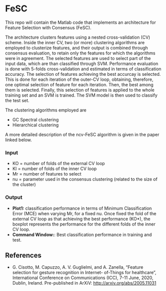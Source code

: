 # FeSC

This repo will contain the Matlab code that implements an architecture for Feature Selection with Consensus (FeSC).

The architecture clusters features using a nested cross-validation (CV) scheme.
Inside the inner CV, two (or more) clustering algorithms are employed to clusterize features, and their output is combined through consensus evaluation, to retain only the features for which the algorithms were in agreement.
The selected features are used to select part of the input data, which are than classified through SVM. 
Performance evaluation is done with 5-folds cross-validation and estimated in terms of classification accuracy. The selection of features achieving the best accurcay is selected.
This is done for each iteration of the outer-CV loop, obtaining, therefore, one optimal selection of feature for each iteration. Then, the best among them is selected. 
Finally, this selection of features is applied to the whole training set and an SVM is trained. The SVM model is then used to classify the test set.

The clustering algorithms employed are
- GC Spectral clustering
- Hierarchical clustering

A more detailed description of the ncv-FeSC algorithm is given in the paper linked below.

### Input
- KO = number of folds of the external CV loop
- KI = number of folds of the inner CV loop
- Mr = number of features to select
- nu = parameter used in the consensus clustering (related to the size of the cluster)

### Output
- **Plot1:** classification performance in terms of Minimum Classification Error (MCE) when varying Mr, for a fixed nu. Once fixed the fold of the external CV loop as that achieving the best performance (KO*), the boxplot represents the performance for the different folds of the inner CV loop.
- **Command Window:**: Best classification performance in training and test.

## References
- G. Cisotto, M. Capuzzo, A. V. Guglielmi, and A. Zanella, “Feature selection for gesture recognition in Internet-
of-Things for healthcare”, International Conference on Communications (ICC), 7-11 June, 2020, Dublin, Ireland. Pre-published in ArXiV: http://arxiv.org/abs/2005.11031
